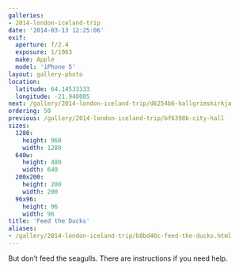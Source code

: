 ```yaml
---
galleries:
- 2014-london-iceland-trip
date: '2014-03-13 12:25:06'
exif:
  aperture: f/2.4
  exposure: 1/1063
  make: Apple
  model: 'iPhone 5'
layout: gallery-photo
location:
  latitude: 64.14533333
  longitude: -21.940005
next: /gallery/2014-london-iceland-trip/d6254b6-hallgrimskirkja
ordering: 50
previous: /gallery/2014-london-iceland-trip/bf6398b-city-hall
sizes:
  1280:
    height: 960
    width: 1280
  640w:
    height: 480
    width: 640
  200x200:
    height: 200
    width: 200
  96x96:
    height: 96
    width: 96
title: 'Feed the Ducks'
aliases:
- /gallery/2014-london-iceland-trip/b8bd46c-feed-the-ducks.html
---
```


But don’t feed the seagulls. There are instructions if you need help.
